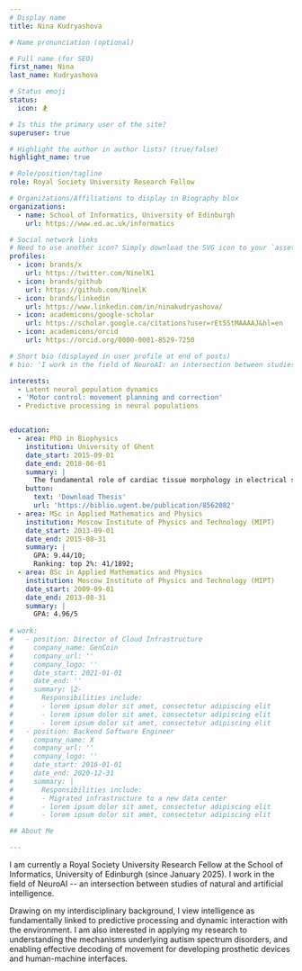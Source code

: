```yaml
---
# Display name
title: Nina Kudryashova

# Name pronunciation (optional)

# Full name (for SEO)
first_name: Nina
last_name: Kudryashova

# Status emoji
status:
  icon: 🏂

# Is this the primary user of the site?
superuser: true

# Highlight the author in author lists? (true/false)
highlight_name: true

# Role/position/tagline
role: Royal Society University Research Fellow 

# Organizations/Affiliations to display in Biography blox
organizations:
  - name: School of Informatics, University of Edinburgh
    url: https://www.ed.ac.uk/informatics

# Social network links
# Need to use another icon? Simply download the SVG icon to your `assets/media/icons/` folder.
profiles:
  - icon: brands/x
    url: https://twitter.com/NinelK1
  - icon: brands/github
    url: https://github.com/NinelK
  - icon: brands/linkedin
    url: https://www.linkedin.com/in/ninakudryashova/
  - icon: academicons/google-scholar
    url: https://scholar.google.ca/citations?user=rEt5StMAAAAJ&hl=en
  - icon: academicons/orcid
    url: https://orcid.org/0000-0001-8529-7250

# Short bio (displayed in user profile at end of posts)
# bio: 'I work in the field of NeuroAI: an intersection between studies of natural and artificial intelligence.'

interests:
  - Latent neural population dynamics
  - 'Motor control: movement planning and correction'
  - Predictive processing in neural populations


education:
  - area: PhD in Biophysics
    institution: University of Ghent
    date_start: 2015-09-01
    date_end: 2018-06-01
    summary: |
      The fundamental role of cardiac tissue morphology in electrical signal propagation
    button:
      text: 'Download Thesis'
      url: 'https://biblio.ugent.be/publication/8562082'
  - area: MSc in Applied Mathematics and Physics
    institution: Moscow Institute of Physics and Technology (MIPT)
    date_start: 2013-09-01
    date_end: 2015-08-31
    summary: |
      GPA: 9.44/10; 
      Ranking: top 2%: 41/1892;
  - area: BSc in Applied Mathematics and Physics
    institution: Moscow Institute of Physics and Technology (MIPT)
    date_start: 2009-09-01
    date_end: 2013-08-31
    summary: |
      GPA: 4.96/5
      
# work:
#   - position: Director of Cloud Infrastructure
#     company_name: GenCoin
#     company_url: ''
#     company_logo: ''
#     date_start: 2021-01-01
#     date_end: ''
#     summary: |2-
#       Responsibilities include:
#       - lorem ipsum dolor sit amet, consectetur adipiscing elit
#       - lorem ipsum dolor sit amet, consectetur adipiscing elit
#       - lorem ipsum dolor sit amet, consectetur adipiscing elit
#   - position: Backend Software Engineer
#     company_name: X
#     company_url: ''
#     company_logo: ''
#     date_start: 2016-01-01
#     date_end: 2020-12-31
#     summary: |
#       Responsibilities include:
#       - Migrated infrastructure to a new data center
#       - lorem ipsum dolor sit amet, consectetur adipiscing elit
#       - lorem ipsum dolor sit amet, consectetur adipiscing elit

## About Me

---
```


I am currently a Royal Society University Research Fellow at the School of Informatics, University of Edinburgh (since January 2025).
I work in the field of NeuroAI -- an intersection between studies of natural and artificial intelligence. 

Drawing on my interdisciplinary background, I view intelligence as fundamentally linked to predictive processing and dynamic interaction with the environment. 
I am also interested in applying my research to understanding the mechanisms underlying autism spectrum disorders, and enabling effective decoding of movement for developing prosthetic devices and human-machine interfaces.